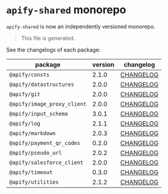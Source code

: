 # `apify-shared` monorepo

`apify-shared` is now an independently versioned monorepo.

> This file is generated.

See the changelogs of each package:

package | version | changelog
--------|---------|----------
`@apify/consts` | 2.1.0 | [CHANGELOG](./packages/consts/CHANGELOG.md)
`@apify/datastructures` | 2.0.0 | [CHANGELOG](./packages/datastructures/CHANGELOG.md)
`@apify/git` | 2.0.0 | [CHANGELOG](./packages/git/CHANGELOG.md)
`@apify/image_proxy_client` | 2.0.0 | [CHANGELOG](./packages/image_proxy_client/CHANGELOG.md)
`@apify/input_schema` | 3.0.1 | [CHANGELOG](./packages/input_schema/CHANGELOG.md)
`@apify/log` | 2.1.1 | [CHANGELOG](./packages/log/CHANGELOG.md)
`@apify/markdown` | 2.0.3 | [CHANGELOG](./packages/markdown/CHANGELOG.md)
`@apify/payment_qr_codes` | 0.2.0 | [CHANGELOG](./packages/payment_qr_codes/CHANGELOG.md)
`@apify/pseudo_url` | 2.0.2 | [CHANGELOG](./packages/pseudo_url/CHANGELOG.md)
`@apify/salesforce_client` | 2.0.0 | [CHANGELOG](./packages/salesforce_client/CHANGELOG.md)
`@apify/timeout` | 0.3.0 | [CHANGELOG](./packages/timeout/CHANGELOG.md)
`@apify/utilities` | 2.1.2 | [CHANGELOG](./packages/utilities/CHANGELOG.md)
